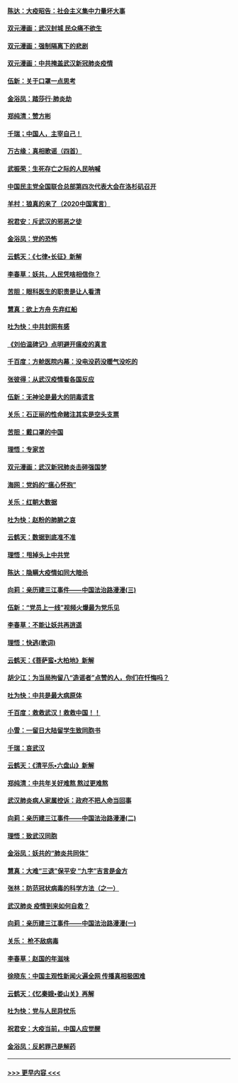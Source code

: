 #### [陈达：大疫昭告：社会主义集中力量坏大事](../pages/nsc993/n11859419.md?t=02120733) 
#### [双元漫画：武汉封城 民众痛不欲生](../pages/nsc993/n11859287.md?t=02120733) 
#### [双元漫画：强制隔离下的悲剧](../pages/nsc993/n11859244.md?t=02120733) 
#### [双元漫画：中共掩盖武汉新冠肺炎疫情](../pages/nsc993/n11858249.md?t=02120733) 
#### [伍新：关于口罩一点思考](../pages/nsc993/n11859195.md?t=02120733) 
#### [金浴凤：踏莎行‧肺炎劫](../pages/nsc993/n11858227.md?t=02120733) 
#### [郑纯清：赞方彬](../pages/nsc993/n11856803.md?t=02120733) 
#### [千瑞；中国人，主宰自己！](../pages/nsc993/n11856793.md?t=02120733) 
#### [万古缘：真相歌谣（四首）](../pages/nsc993/n11856263.md?t=02120733) 
#### [武振荣：生死存亡之际的人民呐喊](../pages/nsc993/n11856256.md?t=02120733) 
#### [中国民主党全国联合总部第四次代表大会在洛杉矶召开](../pages/nsc993/n11856344.md?t=02120733) 
#### [羊村：狼真的来了（2020中国寓言）](../pages/nsc993/n11856229.md?t=02120733) 
#### [祝君安：斥武汉的邪恶之徒](../pages/nsc993/n11855861.md?t=02120733) 
#### [金浴凤：党的恐怖](../pages/nsc993/n11855849.md?t=02120733) 
#### [云鹤天：《七律▪长征》新解](../pages/nsc993/n11855479.md?t=02120733) 
#### [李春草：妖共，人民凭啥相信你？](../pages/nsc993/n11855196.md?t=02120733) 
#### [苦胆：眼科医生的职责是让人看清](../pages/nsc993/n11853840.md?t=02120733) 
#### [慧真：欲上方舟 先弃红船](../pages/nsc993/n11853483.md?t=02120733) 
#### [吐为快：中共封网有感](../pages/nsc993/n11852575.md?t=02120733) 
#### [《刘伯温碑记》点明避开瘟疫的真言](../pages/nsc993/n11852128.md?t=02120733) 
#### [千百度：方舱医院内幕：没电没药没暖气没吃的](../pages/nsc993/n11850211.md?t=02120733) 
#### [张彼得：从武汉疫情看各国反应](../pages/nsc993/n11850102.md?t=02120733) 
#### [伍新：无神论是最大的阴毒谎言](../pages/nsc993/n11846129.md?t=02120733) 
#### [关乐：石正丽的性命赌注其实是空头支票](../pages/nsc993/n11846109.md?t=02120733) 
#### [苦胆：戴口罩的中国](../pages/nsc993/n11845576.md?t=02120733) 
#### [理悟：专家苦](../pages/nsc993/n11845564.md?t=02120733) 
#### [双元漫画：武汉新冠肺炎击碎强国梦](../pages/nsc993/n11843320.md?t=02120733) 
#### [海网：党妈的“瘟心怀抱”](../pages/nsc993/n11840740.md?t=02120733) 
#### [关乐：红朝大数据](../pages/nsc993/n11840675.md?t=02120733) 
#### [吐为快：赵粉的肺腑之哀](../pages/nsc993/n11840618.md?t=02120733) 
#### [云鹤天：数据到底准不准](../pages/nsc993/n11840325.md?t=02120733) 
#### [理悟：甩掉头上中共党](../pages/nsc993/n11838826.md?t=02120733) 
#### [陈达：隐瞒大疫情如同大暗杀](../pages/nsc993/n11838771.md?t=02120733) 
#### [向莉：亲历建三江事件——中国法治路漫漫(三)](../pages/nsc993/n11831825.md?t=02120733) 
#### [伍新：“党员上一线”视频火爆最为党乐见](../pages/nsc993/n11838200.md?t=02120733) 
#### [李春草：不能让妖共再逍遥](../pages/nsc993/n11838102.md?t=02120733) 
#### [理悟：快逃(歌词)](../pages/nsc993/n11838083.md?t=02120733) 
#### [云鹤天：《菩萨蛮▪大柏地》新解](../pages/nsc993/n11838059.md?t=02120733) 
#### [胡少江：为当局拘留八“造谣者”点赞的人，你们在忏悔吗？](../pages/nsc993/n11836801.md?t=02120733) 
#### [吐为快：中共是最大病原体](../pages/nsc993/n11836748.md?t=02120733) 
#### [千百度：救救武汉！救救中国！！](../pages/nsc993/n11836145.md?t=02120733) 
#### [小雪：一留日大陆留学生致同胞书](../pages/nsc993/n11834624.md?t=02120733) 
#### [千瑞：哀武汉](../pages/nsc993/n11833647.md?t=02120733) 
#### [云鹤天：《清平乐▪六盘山》新解](../pages/nsc993/n11833611.md?t=02120733) 
#### [郑纯清：中共年关好难熬 熬过更难熬](../pages/nsc993/n11833489.md?t=02120733) 
#### [武汉肺炎病人家属控诉：政府不把人命当回事](../pages/nsc993/n11833205.md?t=02120733) 
#### [向莉：亲历建三江事件——中国法治路漫漫(二)](../pages/nsc993/n11829102.md?t=02120733) 
#### [理悟：致武汉同胞](../pages/nsc993/n11831522.md?t=02120733) 
#### [金浴凤：妖共的“肺炎共同体”](../pages/nsc993/n11829448.md?t=02120733) 
#### [慧真：大难“三退”保平安 “九字”吉言是金方](../pages/nsc993/n11829501.md?t=02120733) 
#### [张林：防范冠状病毒的科学方法（之一）](../pages/nsc993/n11828618.md?t=02120733) 
#### [武汉肺炎 疫情到来如何自救？](../pages/nsc993/n11827632.md?t=02120733) 
#### [向莉：亲历建三江事件——中国法治路漫漫(一)](../pages/nsc993/n11827190.md?t=02120733) 
#### [关乐： 枪不敌病毒](../pages/nsc993/n11826746.md?t=02120733) 
#### [李春草：赵国的年滋味](../pages/nsc993/n11826321.md?t=02120733) 
#### [徐晓东：中国主观性新闻火遍全网 传播真相极困难](../pages/nsc993/n11826508.md?t=02120733) 
#### [云鹤天：《忆秦娥▪娄山关》再解](../pages/nsc993/n11824682.md?t=02120733) 
#### [吐为快：党与人民异忧乐](../pages/nsc993/n11824660.md?t=02120733) 
#### [祝君安：大疫当前，中国人应觉醒](../pages/nsc993/n11821946.md?t=02120733) 
#### [金浴凤：反躬罪己是解药](../pages/nsc993/n11820280.md?t=02120733) 

----
#### [ >>> 更早内容 <<< ](../indexes/nsc993-earlier.md)
